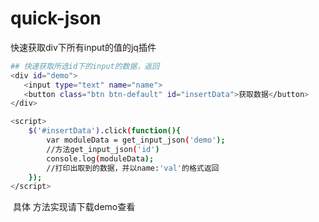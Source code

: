 # quick-json
快速获取div下所有input的值的jq插件
 

``` bash
## 快速获取所选id下的input的数据，返回 
<div id="demo">
   <input type="text" name="name">         
   <button class="btn btn-default" id="insertData">获取数据</button>                   
</div>

<script>
    $('#insertData').click(function(){
        var moduleData = get_input_json('demo');
        //方法get_input_json('id')
        console.log(moduleData);
        //打印出取到的数据，并以name:'val'的格式返回
    });
</script>

```

 具体 方法实现请下载demo查看
